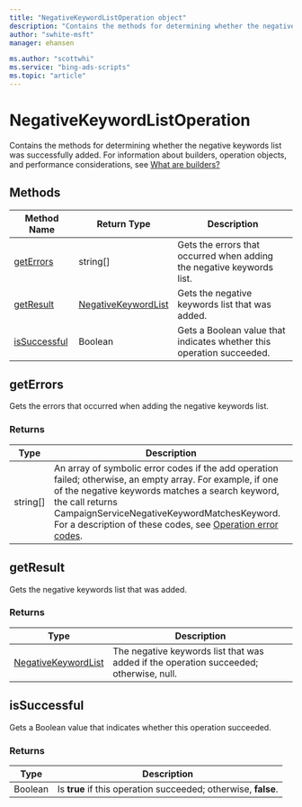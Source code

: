 ```yaml
---
title: "NegativeKeywordListOperation object"
description: "Contains the methods for determining whether the negative keyword list was successfully added."
author: "swhite-msft"
manager: ehansen

ms.author: "scottwhi"
ms.service: "bing-ads-scripts"
ms.topic: "article"
---
```


# NegativeKeywordListOperation

Contains the methods for determining whether the negative keywords list was successfully added. For information about builders, operation objects, and performance considerations, see [What are builders?](../concepts/builders.md)


## Methods

|Method Name|Return Type|Description|
|-|-|-
[getErrors](#geterrors)|string[]|Gets the errors that occurred when adding the negative keywords list.
[getResult](#getresult)|[NegativeKeywordList](./NegativeKeywordList.md)|Gets the negative keywords list that was added.
[isSuccessful](#issuccessful)|Boolean|Gets a Boolean value that indicates whether this operation succeeded.

## <a name="geterrors"></a>getErrors

Gets the errors that occurred when adding the negative keywords list.

### Returns

|Type|Description|
|-|-
string[]|An array of symbolic error codes if the add operation failed; otherwise, an empty array. For example, if one of the negative keywords matches a search keyword, the call returns CampaignServiceNegativeKeywordMatchesKeyword. For a description of these codes, see [Operation error codes](/advertising/guides/operation-error-codes).

## <a name="getresult"></a>getResult

Gets the negative keywords list that was added.

### Returns

|Type|Description|
|-|-
[NegativeKeywordList](./NegativeKeywordList.md)|The negative keywords list that was added if the operation succeeded; otherwise, null.

## <a name="issuccessful"></a>isSuccessful

Gets a Boolean value that indicates whether this operation succeeded.

### Returns

|Type|Description|
|-|-
Boolean|Is **true** if this operation succeeded; otherwise, **false**.

